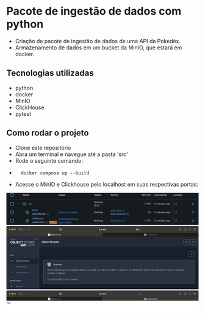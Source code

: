 # Pacote de ingestão de dados com python
- Criação de pacote de ingestão de dados de uma API da Pokedéx.
- Armazenamento de dados em um bucket da MinIO, que estará em docker.
## Tecnologias utilizadas
- python
- docker
- MinIO
- ClickHouse
- pytest

## Como rodar o projeto
- Clone este repositório
- Abra um terminal e navegue até a pasta 'src' 
- Rode o seguinte comando:
-       docker compose up --build
- Acesse o MinIO e Clickhouse pelo localhost em suas respectivas portas:
<img src="assets/img1.png">
<img src="assets/img3.png">
<img src="assets/img2.png">
